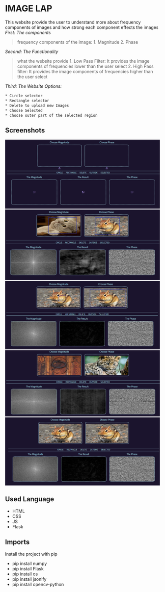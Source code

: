 
# IMAGE LAP

This website provide the user to understand more about frequency components of images and how strong each component effects the images  
*First: The components*
>frequency components of the image:
    1. Magnitude
    2. Phase
>
*Second: The Functionality*
>what the website provide
    1. Low Pass Filter: It provides the image components of frequencies lower than the user select
    2. High Pass filter: It provides the image components of frequencies higher than the user select
>
*Third: The Website Options:*
>
    * Circle selector
    * Rectangle selector
    * Delete to upload new Images
    * Choose Selected
    * choose outer part of the selected region
>


## Screenshots

![INTERFACE](images/Inter.png)
![Rectangle LPF Option](images/RLPF.png)
![Rectangle LHF Option](images/RHPF.png)
![Circle LPF Option](images/CLPF.png)
![Circle HPF Option](images/CHPF.png)





## Used Language
* HTML
* CSS
* JS
* Flask
## Imports

Install the project with pip

- pip install numpy
- pip install Flask
- pip install os
- pip install jsonify
- pip install opencv-python

    